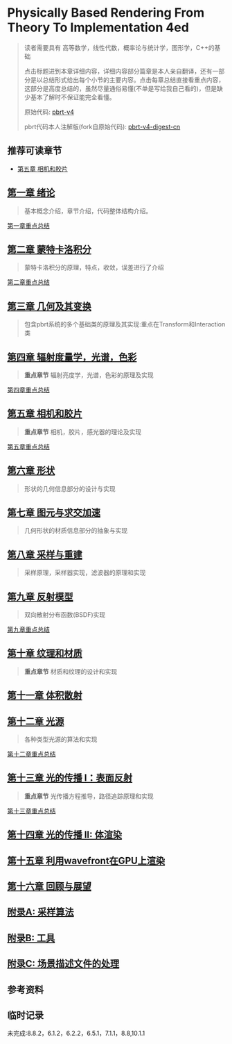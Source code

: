 # Physically Based Rendering From Theory To Implementation 4ed

> 读者需要具有 高等数学，线性代数，概率论与统计学，图形学，C++的基础
>
> 点击标题进到本章详细内容，详细内容部分篇章是本人亲自翻译，还有一部分是以总结形式给出每个小节的主要内容。点击每章总结直接看重点内容，这部分是高度总结的，虽然尽量通俗易懂(不单是写给我自己看的)，但是缺少基本了解时不保证能完全看懂。
>
> 原始代码: [pbrt-v4](https://github.com/mmp/pbrt-v4)
>
> pbrt代码本人注解版(fork自原始代码): [pbrt-v4-digest-cn](https://github.com/Ryu613/pbrt-v4-digest-cn)

## 推荐可读章节

- [第五章 相机和胶片](chapter5/chapter5.md)

## [第一章 绪论](chapter1/chapter1.md)

> 基本概念介绍，章节介绍，代码整体结构介绍。

[第一章重点总结](chapter1/ch1_summary.md)

## [第二章 蒙特卡洛积分](chapter2/chapter2.md)

> 蒙特卡洛积分的原理，特点，收敛，误差进行了介绍

[第二章重点总结](chapter2/ch2_summary.md)

## [第三章 几何及其变换](chapter3/chapter3.md)

> 包含pbrt系统的多个基础类的原理及其实现:重点在Transform和Interaction类

## [第四章 辐射度量学，光谱，色彩](chapter4/chapter4.md)

> **重点章节**
> 辐射亮度学，光谱，色彩的原理及实现

[第四章重点总结](chapter4/ch4_summary.md)

## [第五章 相机和胶片](chapter5/chapter5.md)

> **重点章节**
> 相机，胶片，感光器的理论及实现

[第五章重点总结](chapter5/ch5_summary.md)

## [第六章 形状](chapter6/chapter6.md)

> 形状的几何信息部分的设计与实现

## [第七章 图元与求交加速](chapter7/chapter7.md)

> 几何形状的材质信息部分的抽象与实现

## [第八章 采样与重建](chapter8/chapter8.md)

> 采样原理，采样器实现，滤波器的原理和实现

## [第九章 反射模型](chapter9/chapter9.md)

> 双向散射分布函数(BSDF)实现

[第九章重点总结](chapter9/ch9_summary.md)

## [第十章 纹理和材质](chapter10/chapter10.md)

> **重点章节**
> 材质和纹理的设计和实现

## [第十一章 体积散射](chapter11/chapter11.md)

## [第十二章 光源](chapter12/chapter12.md)

> 各种类型光源的算法和实现

[第十二章重点总结](chapter12/ch12_summary.md)

## [第十三章 光的传播 I：表面反射](chapter13/chapter13.md)

> **重点章节**
> 光传播方程推导，路径追踪原理和实现

[第十三章重点总结](chapter13/ch13_summary.md)

## [第十四章 光的传播 II: 体渲染](chapter14/chapter14.md)

## [第十五章 利用wavefront在GPU上渲染](chapter15/chapter15.md)

## [第十六章 回顾与展望](chapter16/chapter16.md)

## [附录A: 采样算法](appendix_A/appendix_A.md)

## [附录B: 工具](appendix_B/appendix_B.md)

## [附录C: 场景描述文件的处理](appendix_C/appendix_C.md)

## 参考资料

## 临时记录

未完成:8.8.2，6.1.2，6.2.2，6.5.1，7.1.1，8.8,10.1.1
